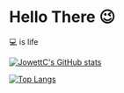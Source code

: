 # Hello There :wink:

:computer: is life

[![JowettC's GitHub stats](https://github-readme-stats.vercel.app/api?username=jowettc&show_icons=true&theme=tokyonight)](https://github.com/anuraghazra/github-readme-stats)


[![Top Langs](https://github-readme-stats.vercel.app/api/top-langs/?username=jowettc&show_icons=true&theme=tokyonight)](https://github.com/anuraghazra/github-readme-stats)
